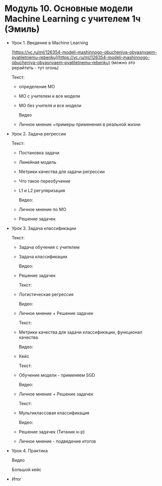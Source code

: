 # Модуль 10. Основные модели Machine Learning с учителем 1ч (Эмиль)

- Урок 1. Введение в Machine Learning

    [https://vc.ru/ml/126354-modeli-mashinnogo-obucheniya-obyasnyaem-pyatiletnemu-rebenku](https://vc.ru/ml/126354-modeli-mashinnogo-obucheniya-obyasnyaem-pyatiletnemu-rebenku) (можно это рерайтить - тут огонь)

    Текст:

  - определение МО
  - МО с учителем и все модели
  - МО без учителя и все модели

    Видео

  - Личное мнение +примеры применения в реальной жизни
- Урок 2. Задача регрессии

    Текст:

  - Постановка задачи
  - Линейная модель
  - Метрики качества для задачи регрессии
  - Что такое переобучение
  - L1 и L2 регуляризация

    Видео:

  - Личное мнение по МО
  - Решение задачек
- Урок 3. Задача классификации

    Текст:

  - Задача обучения с учителем
  - Задача классификации

    Видео:

  - Решение задачек

    Текст:

  - Логистическая регрессия

    Видео:

  - Личное мнение + Решение задачек

    Текст:

  - Метрики качества для задачи классификации, функционал качества

    Видео:

  - Кейс

    Текст:

  - Обучение модели - применяем SGD

    Видео:

  - Личное мнение + Решение задачек

    Текст:

  - Мультиклассовая классификация

    Видео:

  - Решение задачек (Титаник н-р)
  - Личное мнение - подведение итогов
- Урок 4. Практика

    Видео

    Большой кейс

- Итог
